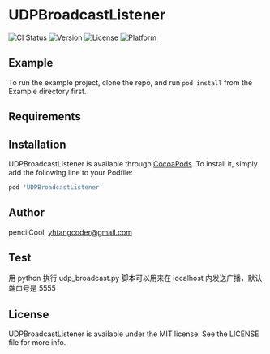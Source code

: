 # UDPBroadcastListener

[![CI Status](https://img.shields.io/travis/pencilCool/UDPBroadcastListener.svg?style=flat)](https://travis-ci.org/pencilCool/UDPBroadcastListener)
[![Version](https://img.shields.io/cocoapods/v/UDPBroadcastListener.svg?style=flat)](https://cocoapods.org/pods/UDPBroadcastListener)
[![License](https://img.shields.io/cocoapods/l/UDPBroadcastListener.svg?style=flat)](https://cocoapods.org/pods/UDPBroadcastListener)
[![Platform](https://img.shields.io/cocoapods/p/UDPBroadcastListener.svg?style=flat)](https://cocoapods.org/pods/UDPBroadcastListener)

## Example

To run the example project, clone the repo, and run `pod install` from the Example directory first.

## Requirements

## Installation

UDPBroadcastListener is available through [CocoaPods](https://cocoapods.org). To install
it, simply add the following line to your Podfile:

```ruby
pod 'UDPBroadcastListener'
```

## Author

pencilCool, yhtangcoder@gmail.com

## Test

用 python 执行 udp_broadcast.py 脚本可以用来在 localhost 内发送广播，默认端口号是 5555

## License

UDPBroadcastListener is available under the MIT license. See the LICENSE file for more info.
